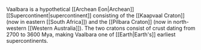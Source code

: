 Vaalbara is a hypothetical [[Archean Eon|Archean]] [[Supercontinent|supercontinent]] consisting of the [[Kaapvaal Craton]] (now in eastern [[South Africa]]) and the [[Pilbara Craton]] (now in north-western [[Western Australia]]). The two cratons consist of crust dating from 2700 to 3600 Mya, making Vaalbara one of [[Earth|Earth's]] earliest supercontinents.
